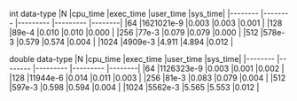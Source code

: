 
int data-type
|N       	|cpu_time	|exec_time	|user_time	|sys_time|
|--------	|--------	|---------	|---------	|--------|
|64      	|1621021e-9	|0.003   	|0.003   	|0.001   |
|128     	|89e-4   	|0.010   	|0.010   	|0.000   |
|256     	|77e-3   	|0.079   	|0.079   	|0.000   |
|512     	|578e-3  	|0.579   	|0.574   	|0.004   |
|1024    	|4909e-3 	|4.911   	|4.894   	|0.012   |

double data-type
|N       	|cpu_time	|exec_time	|user_time	|sys_time|
|--------	|--------	|---------	|---------	|--------|
|64      	|1126323e-9	|0.003   	|0.001   	|0.002   |
|128     	|11944e-6	|0.014   	|0.011   	|0.003   |
|256     	|81e-3   	|0.083   	|0.079   	|0.004   |
|512     	|597e-3  	|0.598   	|0.594   	|0.004   |
|1024    	|5562e-3 	|5.565   	|5.553   	|0.012   |